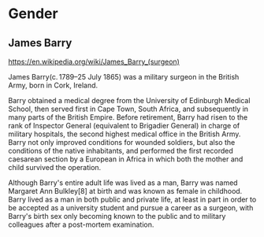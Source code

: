 # Gender

## James Barry

https://en.wikipedia.org/wiki/James_Barry_(surgeon)

James Barry(c. 1789–25 July 1865) was a military surgeon in the British Army, born in Cork, Ireland.

Barry obtained a medical degree from the University of Edinburgh Medical School, then served first in Cape Town, South Africa, and subsequently in many parts of the British Empire. Before retirement, Barry had risen to the rank of Inspector General (equivalent to Brigadier General) in charge of military hospitals, the second highest medical office in the British Army. Barry not only improved conditions for wounded soldiers, but also the conditions of the native inhabitants, and performed the first recorded caesarean section by a European in Africa in which both the mother and child survived the operation.

Although Barry's entire adult life was lived as a man, Barry was named Margaret Ann Bulkley[8] at birth and was known as female in childhood. Barry lived as a man in both public and private life, at least in part in order to be accepted as a university student and pursue a career as a surgeon, with Barry's birth sex only becoming known to the public and to military colleagues after a post-mortem examination.
